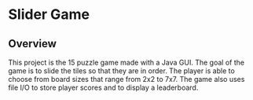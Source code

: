 # Slider Game

## Overview

This project is the 15 puzzle game made with a Java GUI. The goal of the game is to slide the tiles so that they are in order. The player is able to choose from board sizes that range from 2x2 to 7x7. The game also uses file I/O to store player scores and to display a leaderboard.
